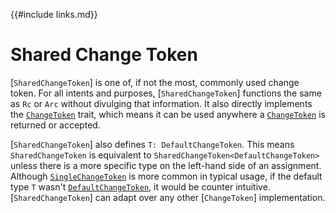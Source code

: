{{#include links.md}}

# Shared Change Token

[`SharedChangeToken`] is one of, if not the most, commonly used change token. For all intents and purposes, [`SharedChangeToken`] functions the same as `Rc` or `Arc` without divulging that information. It also directly implements the [`ChangeToken`](default.md) trait, which means it can be used anywhere a [`ChangeToken`](default.md) is returned or accepted.

[`SharedChangeToken`] also defines `T: DefaultChangeToken`. This means `SharedChangeToken` is equivalent to `SharedChangeToken<DefaultChangeToken>` unless there is a more specific type on the left-hand side of an assignment. Although [`SingleChangeToken`](single.md) is more common in typical usage, if the default type `T` wasn't [`DefaultChangeToken`](default.md), it would be counter intuitive. [`SharedChangeToken`] can adapt over any other [`ChangeToken`] implementation.